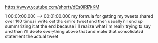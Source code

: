 https://www.youtube.com/shorts/dEs0iRI7kKM

1 00:00:00.000 --\> 00:01:00.000 my formula for getting my tweets shared
over 100 times i write out the entire tweet and then usually i'll end up
summarizing it at the end because i'll realize what i'm really trying to
say and then i'll delete everything above that and make that
consolidated statement the actual tweet
